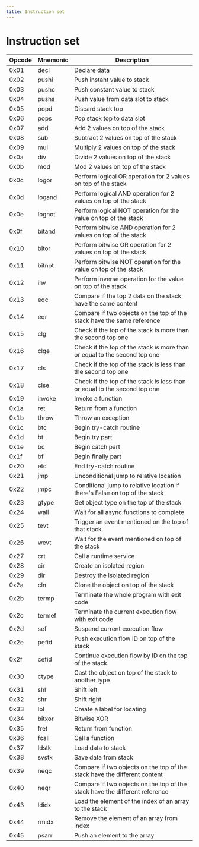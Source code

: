 ```yaml
---
title: Instruction set
---
```


# Instruction set

| Opcode | Mnemonic | Description                                                                 |
| ------ | -------- | --------------------------------------------------------------------------- |
| 0x01   | decl     | Declare data                                                                |
| 0x02   | pushi    | Push instant value to stack                                                 |
| 0x03   | pushc    | Push constant value to stack                                                |
| 0x04   | pushs    | Push value from data slot to stack                                          |
| 0x05   | popd     | Discard stack top                                                           |
| 0x06   | pops     | Pop stack top to data slot                                                  |
| 0x07   | add      | Add 2 values on top of the stack                                            |
| 0x08   | sub      | Subtract 2 values on top of the stack                                       |
| 0x09   | mul      | Multiply 2 values on top of the stack                                       |
| 0x0a   | div      | Divide 2 values on top of the stack                                         |
| 0x0b   | mod      | Mod 2 values on top of the stack                                            |
| 0x0c   | logor    | Perform logical OR operation for 2 values on top of the stack               |
| 0x0d   | logand   | Perform logical AND operation for 2 values on top of the stack              |
| 0x0e   | lognot   | Perform logical NOT operation for the value on top of the stack             |
| 0x0f   | bitand   | Perform bitwise AND operation for 2 values on top of the stack              |
| 0x10   | bitor    | Perform bitwise OR operation for 2 values on top of the stack               |
| 0x11   | bitnot   | Perform bitwise NOT operation for the value on top of the stack             |
| 0x12   | inv      | Perform inverse operation for the value on top of the stack                 |
| 0x13   | eqc      | Compare if the top 2 data on the stack have the same content                |
| 0x14   | eqr      | Compare if two objects on the top of the stack have the same reference      |
| 0x15   | clg      | Check if the top of the stack is more than the second top one               |
| 0x16   | clge     | Check if the top of the stack is more than or equal to the second top one   |
| 0x17   | cls      | Check if the top of the stack is less than the second top one               |
| 0x18   | clse     | Check if the top of the stack is less than or equal to the second top one   |
| 0x19   | invoke   | Invoke a function                                                           |
| 0x1a   | ret      | Return from a function                                                      |
| 0x1b   | throw    | Throw an exception                                                          |
| 0x1c   | btc      | Begin try-catch routine                                                     |
| 0x1d   | bt       | Begin try part                                                              |
| 0x1e   | bc       | Begin catch part                                                            |
| 0x1f   | bf       | Begin finally part                                                          |
| 0x20   | etc      | End try-catch routine                                                       |
| 0x21   | jmp      | Unconditional jump to relative location                                     |
| 0x22   | jmpc     | Conditional jump to relative location if there's False on top of the stack  |
| 0x23   | gtype    | Get object type on the top of the stack                                     |
| 0x24   | wall     | Wait for all async functions to complete                                    |
| 0x25   | tevt     | Trigger an event mentioned on the top of that stack                         |
| 0x26   | wevt     | Wait for the event mentioned on top of the stack                            |
| 0x27   | crt      | Call a runtime service                                                      |
| 0x28   | cir      | Create an isolated region                                                   |
| 0x29   | dir      | Destroy the isolated region                                                 |
| 0x2a   | cln      | Clone the object on top of the stack                                        |
| 0x2b   | termp    | Terminate the whole program with exit code                                  |
| 0x2c   | termef   | Terminate the current execution flow with exit code                         |
| 0x2d   | sef      | Suspend current execution flow                                              |
| 0x2e   | pefid    | Push execution flow ID on top of the stack                                  |
| 0x2f   | cefid    | Continue execution flow by ID on the top of the stack                       |
| 0x30   | ctype    | Cast the object on top of the stack to another type                         |
| 0x31   | shl      | Shift left                                                                  |
| 0x32   | shr      | Shift right                                                                 |
| 0x33   | lbl      | Create a label for locating                                                 |
| 0x34   | bitxor   | Bitwise XOR                                                                 |
| 0x35   | fret     | Return from function                                                        |
| 0x36   | fcall    | Call a function                                                             |
| 0x37   | ldstk    | Load data to stack                                                          |
| 0x38   | svstk    | Save data from stack                                                        |
| 0x39   | neqc     | Compare if two objects on the top of the stack have the different content   |
| 0x40   | neqr     | Compare if two objects on the top of the stack have the different reference |
| 0x43   | ldidx    | Load the element of the index of an array to the stack                      |
| 0x44   | rmidx    | Remove the element of an array from index                                   |
| 0x45   | psarr    | Push an element to the array                                                |
